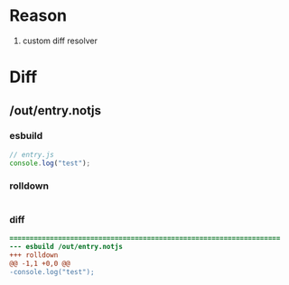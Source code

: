# Reason
1. custom diff resolver
# Diff
## /out/entry.notjs
### esbuild
```js
// entry.js
console.log("test");
```
### rolldown
```js

```
### diff
```diff
===================================================================
--- esbuild	/out/entry.notjs
+++ rolldown	
@@ -1,1 +0,0 @@
-console.log("test");

```